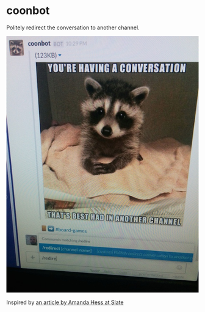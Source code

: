coonbot
=======

Politely redirect the conversation to another channel.

![You’re having a conversation that’s best had in another channel](https://raw.githubusercontent.com/danielgm/coonbot/master/demo.jpg)

Inspired by [an article by Amanda Hess at Slate](http://www.slate.com/articles/technology/users/2015/04/slack_and_the_office_chat_several_people_are_typing_who_s_working.single.html)
